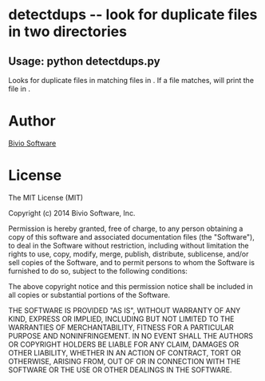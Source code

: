 # detectdups -- look for duplicate files in two directories

## Usage: python detectdups.py <source> <copy>

Looks for duplicate files in <copy> matching files in <source>.  If a file
matches, will print the file in <copy>.

# Author
[Bivio Software](http://bivio.biz "Bivio Software, Inc.")

# License
The MIT License (MIT)

Copyright (c) 2014 Bivio Software, Inc.

Permission is hereby granted, free of charge, to any person obtaining a copy
of this software and associated documentation files (the "Software"), to deal
in the Software without restriction, including without limitation the rights
to use, copy, modify, merge, publish, distribute, sublicense, and/or sell
copies of the Software, and to permit persons to whom the Software is
furnished to do so, subject to the following conditions:

The above copyright notice and this permission notice shall be included in all
copies or substantial portions of the Software.

THE SOFTWARE IS PROVIDED "AS IS", WITHOUT WARRANTY OF ANY KIND, EXPRESS OR
IMPLIED, INCLUDING BUT NOT LIMITED TO THE WARRANTIES OF MERCHANTABILITY,
FITNESS FOR A PARTICULAR PURPOSE AND NONINFRINGEMENT. IN NO EVENT SHALL THE
AUTHORS OR COPYRIGHT HOLDERS BE LIABLE FOR ANY CLAIM, DAMAGES OR OTHER
LIABILITY, WHETHER IN AN ACTION OF CONTRACT, TORT OR OTHERWISE, ARISING FROM,
OUT OF OR IN CONNECTION WITH THE SOFTWARE OR THE USE OR OTHER DEALINGS IN THE
SOFTWARE.
